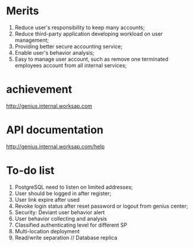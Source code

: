 # Merits
  1. Reduce user's responsibility to keep many accounts;
  2. Reduce third-party application developing workload on user management;
  3. Providing better secure accounting service;
  4. Enable user's behavior analysis;
  5. Easy to manage user account, such as remove one terminated employees account from all internal services;
  
# achievement
  http://genius.internal.worksap.com
  
# API documentation
http://genius.internal.worksap.com/help

# To-do list
1. PostgreSQL need to listen on limited addresses;
2. User should be logged in after register;
3. User link expire after used
4. Revoke login status after reset password or logout from genius center;
5. Security: Deviant user behavior alert
6. User behavior collecting and analysis
7. Classified authenticating level for different SP
8. Multi-location deployment
9. Read/write separation // Database replica

